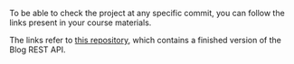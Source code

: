 To be able to check the project at any specific commit, you can follow the links present in your course materials.

The links refer to [this repository](https://github.com/CodingNomads/django-blog-api), which contains a finished version of the Blog REST API.
